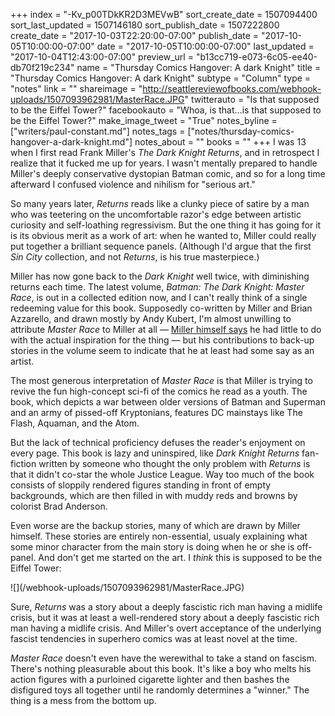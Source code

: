 +++
index = "-Kv_p00TDkKR2D3MEVwB"
sort_create_date = 1507094400
sort_last_updated = 1507146180
sort_publish_date = 1507222800
create_date = "2017-10-03T22:20:00-07:00"
publish_date = "2017-10-05T10:00:00-07:00"
date = "2017-10-05T10:00:00-07:00"
last_updated = "2017-10-04T12:43:00-07:00"
preview_url = "b13cc719-e073-6c05-ee40-db70f219c234"
name = "Thursday Comics Hangover: A dark Knight"
title = "Thursday Comics Hangover: A dark Knight"
subtype = "Column"
type = "notes"
link = ""
shareimage = "http://seattlereviewofbooks.com/webhook-uploads/1507093962981/MasterRace.JPG"
twitterauto = "Is that supposed to be the Eiffel Tower?"
facebookauto = "Whoa, is that...is that supposed to be the Eiffel Tower?"
make_image_tweet = "True"
notes_byline = ["writers/paul-constant.md"]
notes_tags = ["notes/thursday-comics-hangover-a-dark-knight.md"]
notes_about = ""
books = ""
+++
I was 13 when I first read Frank Miller's *The Dark Knight Returns*, and in retrospect I realize that it fucked me up for years. I wasn't mentally prepared to handle Miller's deeply conservative dystopian Batman comic, and so for a long time afterward I confused violence and nihilism for "serious art." 

So many years later, *Returns* reads like a clunky piece of satire by a man who was teetering on the uncomfortable razor's edge between artistic curiosity and self-loathing regressivism. But the one thing it has going for it is its obvious merit as a work of art: when he wanted to, Miller could really put together a brilliant sequence panels. (Although I'd argue that the first *Sin City* collection, and not *Returns*, is his true masterpiece.)

Miller has now gone back to the *Dark Knight* well twice, with diminishing returns each time. The latest volume, *Batman: The Dark Knight: Master Race*, is out in a collected edition now, and I can't really think of a single redeeming value for this book. Supposedly co-written by Miller and Brian Azzarello, and drawn mostly by Andy Kubert, I'm almost unwilling to attribute *Master Race* to Miller at all — [Miller himself says](https://www.newsarama.com/26890-frank-miller-reveals-the-inspiration-behind-dark-knight-iii-in-fan-q-a.html) he had little to do with the actual inspiration for the thing — but his contributions to back-up stories in the volume seem to indicate that he at least had some say as an artist.

The most generous interpretation of *Master Race* is that Miller is trying to revive the fun high-concept sci-fi of the comics he read as a youth. The book, which depicts a war between older versions of Batman and Superman and an army of pissed-off Kryptonians, features DC mainstays like The Flash, Aquaman, and the Atom. 

But the lack of technical proficiency defuses the reader's enjoyment on every page. This book is lazy and uninspired, like *Dark Knight Returns* fan-fiction written by someone who thought the only problem with *Returns* is that it didn't co-star the whole Justice League. Way too much of the book consists of sloppily rendered figures standing in front of empty backgrounds, which are then filled in with muddy reds and browns by colorist Brad Anderson.

Even worse are the backup stories, many of which are drawn by Miller himself. These stories are entirely non-essential, usualy explaining what some minor character from the main story is doing when he or she is off-panel. And don't get me started on the art. I *think* this is supposed to be the Eiffel Tower:

<p class="image">![](/webhook-uploads/1507093962981/MasterRace.JPG)</p>

Sure, *Returns* was a story about a deeply fascistic rich man having a midlife crisis, but it was at least a well-rendered story about a deeply fascistic rich man having a midlife crisis. And Miller's overt acceptance of the underlying fascist tendencies in superhero comics was at least novel at the time. 

*Master Race* doesn't even have the werewithal to take a stand on fascism. There's nothing pleasurable about this book. It's like a boy who melts his action figures with a purloined cigarette lighter and then bashes the disfigured toys all together until he randomly determines a "winner." The thing is a mess from the bottom up.
